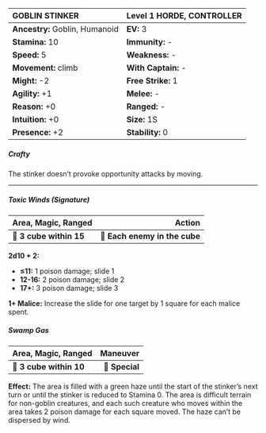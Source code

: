 | **GOBLIN STINKER**                       | Level 1 HORDE, CONTROLLER                |
|:-----------------------------------------|:-----------------------------------------|
| **Ancestry:** Goblin, Humanoid           | **EV:** 3                                |
| **Stamina:** 10                          | **Immunity:** -                          |
| **Speed:** 5                             | **Weakness:** -                          |
| **Movement:** climb                      | **With Captain:** -                      |
| **Might:** -2                            | **Free Strike:** 1                       |
| **Agility:** +1                          | **Melee:** -                             |
| **Reason:** +0                           | **Ranged:** -                            |
| **Intuition:** +0                        | **Size:** 1S                             |
| **Presence:** +2                         | **Stability:** 0                         |

##### Crafty

The stinker doesn’t provoke opportunity attacks by moving.

---

##### **Toxic Winds (Signature)**

| **Area, Magic, Ranged** |                    **Action** |
| ----------------------- | -----------------------------:|
| **📏 3 cube within 15** | **🎯 Each enemy in the cube** |

**2d10 + 2:**
- **≤11:** 1 poison damage; slide 1
- **12-16:** 2 poison damage; slide 2
- **17+:** 3 poison damage; slide 3

**1+ Malice:** Increase the slide for one target by 1 square for each malice spent.

##### **Swamp Gas**

| **Area, Magic, Ranged** |   **Maneuver** |
| ----------------------- | --------------:|
| **📏 3 cube within 10** | **🎯 Special** |

**Effect:** The area is filled with a green haze until the start of the stinker’s next turn or until the stinker is reduced to Stamina 0. The area is difficult terrain for non-goblin creatures, and each such creature who moves within the area takes 2 poison damage for each square moved. The haze can’t be dispersed by wind.
